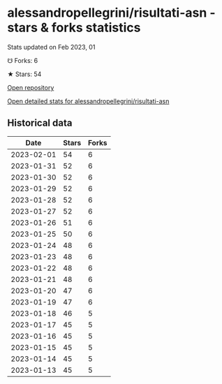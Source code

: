 # alessandropellegrini/risultati-asn - stars & forks statistics

Stats updated on Feb 2023, 01

☋ Forks: 6

★ Stars: 54

[Open repository](https://github.com/alessandropellegrini/risultati-asn)

[Open detailed stats for alessandropellegrini/risultati-asn](https://reviewgithub.com/rep/alessandropellegrini/risultati-asn)

## Historical data
| Date | Stars | Forks |
|------|-------|-------|
| 2023-02-01 | 54 | 6 | 
| 2023-01-31 | 52 | 6 | 
| 2023-01-30 | 52 | 6 | 
| 2023-01-29 | 52 | 6 | 
| 2023-01-28 | 52 | 6 | 
| 2023-01-27 | 52 | 6 | 
| 2023-01-26 | 51 | 6 | 
| 2023-01-25 | 50 | 6 | 
| 2023-01-24 | 48 | 6 | 
| 2023-01-23 | 48 | 6 | 
| 2023-01-22 | 48 | 6 | 
| 2023-01-21 | 48 | 6 | 
| 2023-01-20 | 47 | 6 | 
| 2023-01-19 | 47 | 6 | 
| 2023-01-18 | 46 | 5 | 
| 2023-01-17 | 45 | 5 | 
| 2023-01-16 | 45 | 5 | 
| 2023-01-15 | 45 | 5 | 
| 2023-01-14 | 45 | 5 | 
| 2023-01-13 | 45 | 5 | 

